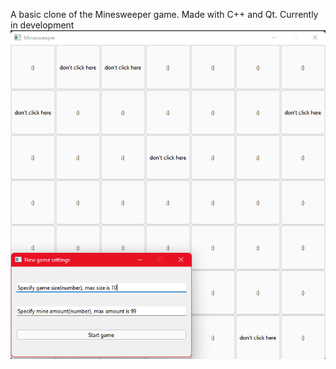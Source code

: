 A basic clone of the Minesweeper game. Made with C++ and Qt. Currently in development
![Example](Example.png?raw=true "Optional Title")
